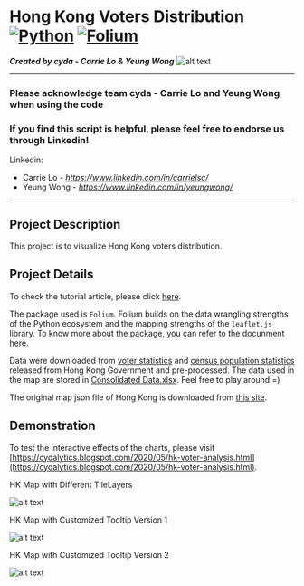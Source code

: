 # Hong Kong Voters Distribution [![Python](https://img.shields.io/badge/Program-Python-BLUE)](https://cydalytics.blogspot.com/) [![Folium](https://img.shields.io/badge/Package-Folium-GREEN)](https://cydalytics.blogspot.com/)
*<b>Created by cyda - Carrie Lo & Yeung Wong</b>*
![alt text](https://2.bp.blogspot.com/-JDCofS2Pvic/WxQCv_XstyI/AAAAAAAAABM/rWHKnG4ItnMULgmO_tWAuGTNL6kAexJlACK4BGAYYCw/s1000/tight%2Bbanner.png)

---------------------------------------------------------------------------------------------
### Please acknowledge <b>team cyda - Carrie Lo and Yeung Wong</b> when using the code

### If you find this script is helpful, please feel free to endorse us through Linkedin!
Linkedin:

* Carrie Lo - *https://www.linkedin.com/in/carrielsc/*
* Yeung Wong - *https://www.linkedin.com/in/yeungwong/*
---------------------------------------------------------------------------------------------
## Project Description
This project is to visualize Hong Kong voters distribution.

## Project Details
To check the tutorial article, please click [here](https://towardsdatascience.com/using-folium-to-generate-choropleth-map-with-customised-tooltips-12e4cec42af2).

The package used is `Folium`. Folium builds on the data wrangling strengths of the Python ecosystem and the mapping strengths of the `leaflet.js` library. To know more about the package, you can refer to the docunment [here](https://python-visualization.github.io/folium/).

Data were downloaded from [voter statistics](https://www.voterregistration.gov.hk/chi/statistic2019.html) and [census population statistics](https://www.censtatd.gov.hk/hkstat/sub/sp150.jsp?productCode=B1130301) released from Hong Kong Government and pre-processed. The data used in the map are stored in [Consolidated Data.xlsx](https://github.com/cydalytics/HK_Voters_Distribution/blob/master/Consolidated%20Data.xlsx). Feel free to play around =)

The original map json file of Hong Kong is downloaded from [this site](https://abhijeet.carto.com/tables/hkg_adm1/public/map).

## Demonstration

To test the interactive effects of the charts, please visit [https://cydalytics.blogspot.com/2020/05/hk-voter-analysis.html](https://cydalytics.blogspot.com/2020/05/hk-voter-analysis.html).

HK Map with Different TileLayers

![alt text](https://camo.githubusercontent.com/05a050621f46528cee4726adbebad05747bdb4f4/68747470733a2f2f312e62702e626c6f6773706f742e636f6d2f2d49385953677a747161346f2f587251344d6444705f64492f41414141414141414146412f6d625771412d5356454c7379586d586d4b4936307654764a436e55376c58423541434c63424741735948512f733634302f53637265656e73686f74253242323032302d30352d3038253242617425324231322e33322e3130253242414d2e706e67)

HK Map with Customized Tooltip Version 1

![alt text](https://camo.githubusercontent.com/009fcc500544b6f1b1e05f2f38e107ac669d0dec/68747470733a2f2f312e62702e626c6f6773706f742e636f6d2f2d48714c54415a64654f6d342f58725132727643475230492f41414141414141414145302f6c7866654e564b42676245344d374a4d4262704c7444325f7351634e3843494c77434c63424741735948512f733634302f53637265656e73686f74253242323032302d30352d3038253242617425324231322e30332e3336253242414d2e706e67)

HK Map with Customized Tooltip Version 2
 
![alt text](https://camo.githubusercontent.com/6a3bbe500580e8c9e7f0101ac788250795f7edbd/68747470733a2f2f312e62702e626c6f6773706f742e636f6d2f2d7a5f485a3531684d49496b2f5872513272535f435452492f41414141414141414145772f396d5336707550467645672d5a4f713749634d674e6132664f6d5274334e796841434c63424741735948512f733634302f53637265656e73686f74253242323032302d30352d3038253242617425324231322e30342e3237253242414d2e706e67)
